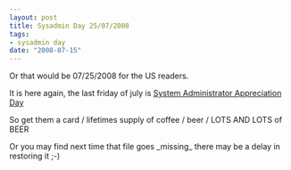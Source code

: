 ```yaml
--- 
layout: post
title: Sysadmin Day 25/07/2008
tags: 
- sysadmin day
date: "2008-07-15"
---
```

<p>Or that would be 07/25/2008 for the US readers.</p>
<p>It is here again, the last friday of july is <a href="http://en.wikipedia.org/wiki/System_Administrator_Appreciation_Day">System Administrator Appreciation Day</a></p>
<p>So get them a card / lifetimes supply of coffee / beer / LOTS AND LOTS of BEER</p>
<p>Or  you may find next time that file goes _missing_ there may be a delay in restoring it ;-)</p>
